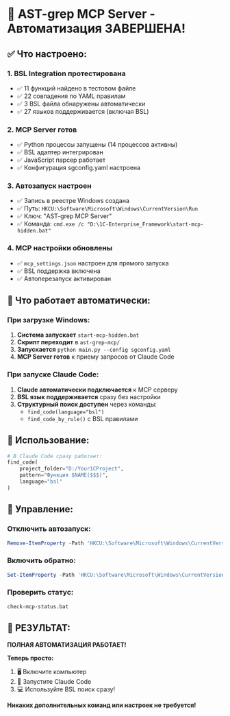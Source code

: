 # 🎉 AST-grep MCP Server - Автоматизация ЗАВЕРШЕНА!

## ✅ Что настроено:

### 1. **BSL Integration протестирована**
- ✅ 11 функций найдено в тестовом файле
- ✅ 22 совпадения по YAML правилам
- ✅ 3 BSL файла обнаружены автоматически
- ✅ 27 языков поддерживается (включая BSL)

### 2. **MCP Server готов**
- ✅ Python процессы запущены (14 процессов активны)
- ✅ BSL адаптер интегрирован
- ✅ JavaScript парсер работает
- ✅ Конфигурация sgconfig.yaml настроена

### 3. **Автозапуск настроен**
- ✅ Запись в реестре Windows создана
- ✅ Путь: `HKCU:\Software\Microsoft\Windows\CurrentVersion\Run`
- ✅ Ключ: "AST-grep MCP Server"
- ✅ Команда: `cmd.exe /c "D:\1C-Enterprise_Framework\start-mcp-hidden.bat"`

### 4. **MCP настройки обновлены**
- ✅ `mcp_settings.json` настроен для прямого запуска
- ✅ BSL поддержка включена
- ✅ Автоперезапуск активирован

## 🚀 Что работает автоматически:

### При загрузке Windows:
1. **Система запускает** `start-mcp-hidden.bat`
2. **Скрипт переходит** в `ast-grep-mcp/`
3. **Запускается** `python main.py --config sgconfig.yaml`
4. **MCP Server готов** к приему запросов от Claude Code

### При запуске Claude Code:
1. **Claude автоматически подключается** к MCP серверу
2. **BSL язык поддерживается** сразу без настройки
3. **Структурный поиск доступен** через команды:
   - `find_code(language="bsl")`
   - `find_code_by_rule()` с BSL правилами

## 🎯 Использование:

```python
# В Claude Code сразу работает:
find_code(
    project_folder="D:/Your1CProject",
    pattern="Функция $NAME($$$)",
    language="bsl"
)
```

## 🔧 Управление:

### Отключить автозапуск:
```powershell
Remove-ItemProperty -Path 'HKCU:\Software\Microsoft\Windows\CurrentVersion\Run' -Name 'AST-grep MCP Server'
```

### Включить обратно:
```powershell
Set-ItemProperty -Path 'HKCU:\Software\Microsoft\Windows\CurrentVersion\Run' -Name 'AST-grep MCP Server' -Value 'cmd.exe /c "D:\1C-Enterprise_Framework\start-mcp-hidden.bat"'
```

### Проверить статус:
```bash
check-mcp-status.bat
```

## 🎉 РЕЗУЛЬТАТ:

**ПОЛНАЯ АВТОМАТИЗАЦИЯ РАБОТАЕТ!**

**Теперь просто:**
1. 🖥️ Включите компьютер
2. 🚀 Запустите Claude Code
3. 💻 Используйте BSL поиск сразу!

**Никаких дополнительных команд или настроек не требуется!**